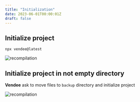 ```yaml
---
title: "Initialization"
date: 2023-06-01T00:00:01Z
draft: false
---
```


## Initialize project

```shell
npx vendee@latest
```

![recompilation](/images/init.gif)

## Initialize project in not empty directory

**Vendee** ask to move files to `backup` directory and initialize project

![recompilation](/images/init-and-backup.gif)
